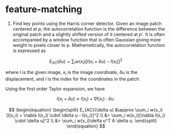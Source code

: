 # feature-matching

1. Find key points using the Harris corner detector. 
Given an image patch centered at $p$, the autocorrelation function is the 
difference between the original patch and a slightly shifted version of it centered
at $p'$. It is often accompanied by a window function that is often Gaussian 
giving more weight to pixels closer to p. Mathemetically, the autocorrelation 
function is expressed as

$$E_{AC}(\delta u) = \sum_i w(x_i)[I(x_i + \delta u) - I(x_i)]^2$$

where $I$ is the given image, $x_i$ is the image coordinate, $\delta u$ is the displacement, and $i$ is the index for the coordinates in the patch. 

Using the first order Taylor expansion, we have 

$$I(x_i + \delta u) \approx I(x_i) + \nabla I(x_i) \cdot \delta u.$$

$$
\begin{equation}
\begin{split}
E_{AC}(\delta u) &\approx \sum_i w(x_i)[I(x_i) + \nabla I(x_i) \cdot \delta u - I(x_i)]^2 \\
                 &= \sum_i w(x_i)[\nabla I(x_i) \cdot \delta u]^2  \\
                 &= \sum_i w(x_i)\delta u^T A \delta u.
\end{split}
\end{equation}
$$

